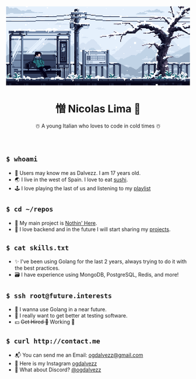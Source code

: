 <p align="center">
<img src="38CB07A3-139E-4909-BC49-23B8C681B575.gif">
</p>
<h1 align="center">憎 Nicolas Lima 🎈</h1>

  <p align="center">
    ☃️ A young Italian who loves to code in cold times ☃️
    <!---I know that `br` is not the best way of do it, but i just think on that-->
    <br />
    <br />
    <br />
  </p>
  
## ```$ whoami ```

- 👤 Users may know me as Dalvezz. I am 17 years old. 
- 🌏 I live in the west of Spain. I love to eat [sushi](https://pt.wikipedia.org/wiki/Sushi).
- 🕹 I love playing the last of us and listening to my [playlist](https://open.spotify.com/playlist/7oMb2yFopMQmavSiKSi1Yx?si=cf4d4779b2d149d3)

## ```$ cd ~/repos```

- 🥇 My main project is [Nothin' Here](https://github.com/ogdalvezz).
- 💜 I love backend and in the future I will start sharing my [projects](https://github.com/ogdalvezz?tab=repositories).

## ```$ cat skills.txt```

<!--- 📡 I manage a VPS with Ubuntu Server, also use SSH, Nginx, Docker and Cloudflare with it.-->
- ✨ I've been using Golang for the last 2 years, always trying to do it with the best practices.
- 🗃 I have experience using MongoDB, PostgreSQL, Redis, and more! <!--Come check my [main project](https://github.com/Zaffera) for more-->

## ```$ ssh root@future.interests ```

- 🍧 I wanna use Golang in a near future.
- 🔐 I really want to get better at testing software.
- 💵 ~~Get Hired 🚀~~ Working 💪

## ```$ curl http://contact.me ```

- 📬 You can send me an Email: [ogdalvezz@gmail.com](mailto:ogdalvezz@gmail.com)
- 🧧 Here is my Instagram [ogdalvezz](https://instagram.com/ogdalvezz)
- 🖤 What about Discord? [@ogdalvezz](https://discord.com/invite/programacao)
